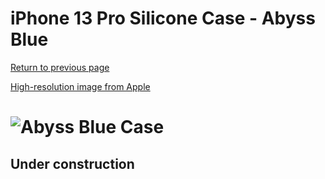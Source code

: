 # iPhone 13 Pro Silicone Case - Abyss Blue

[Return to previous page](/iphone_13)

[High-resolution image from Apple](https://store.storeimages.cdn-apple.com/8756/as-images.apple.com/is//MM2J3?wid=4500&hei=4500&fmt=png)

# ![Abyss Blue Case](/everyphone/MM2J3.png)

## Under construction

